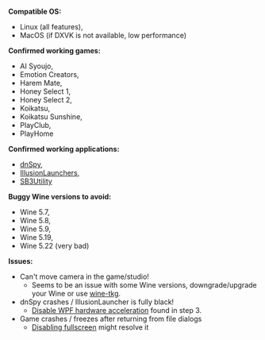 **Compatible OS:**
* Linux (all features),
* MacOS (if DXVK is not available, low performance)

**Confirmed working games:**
* AI Syoujo,
* Emotion Creators,
* Harem Mate,
* Honey Select 1,
* Honey Select 2,
* Koikatsu, 
* Koikatsu Sunshine,
* PlayClub,
* PlayHome

**Confirmed working applications:**
* [dnSpy](https://github.com/dnSpy/dnSpy),
* [IllusionLaunchers](https://github.com/IllusionMods/IllusionLaunchers),
* [SB3Utility](https://github.com/enimaroah/SB3Utility)

**Buggy Wine versions to avoid:**
* Wine 5.7,
* Wine 5.8,
* Wine 5.9,
* Wine 5.19,
* Wine 5.22 (very bad)

**Issues:**
* Can't move camera in the game/studio!
  * Seems to be an issue with some Wine versions, downgrade/upgrade your Wine or use [wine-tkg](https://github.com/Mantas-2155X/illusion-wine-guide/blob/master/parts/packages.md).
* dnSpy crashes / IllusionLauncher is fully black!
  * [Disable WPF hardware acceleration](https://github.com/Mantas-2155X/illusion-wine-guide/blob/master/parts/setup-wineprefix.md) found in step 3.
* Game crashes / freezes after returning from file dialogs
  * [Disabling fullscreen](https://github.com/Mantas-2155X/illusion-wine-guide/issues/13) might resolve it 
